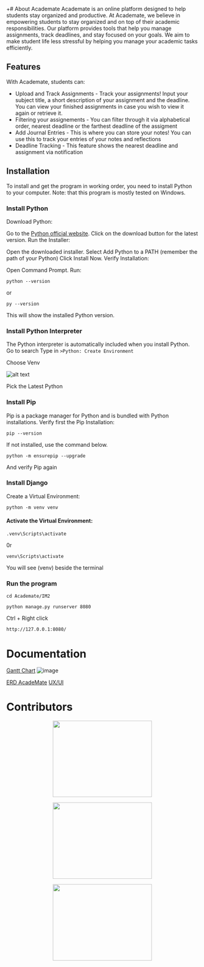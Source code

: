 +# About Academate
Academate is an online platform designed to help students stay organized and productive. At Academate, we believe in empowering students to stay organized and on top of their academic responsibilities. Our platform provides tools that help you manage assignments, track deadlines, and stay focused on your goals. We aim to make student life less stressful by helping you manage your academic tasks efficiently.

## Features
With Academate, students can:
   - Upload and Track Assignments - Track your assignments! Input your subject title, a short description of your assignment and the deadline. You can view your finished assignments in case you wish to view it again or retrieve it.
   - Filtering your assignements - You can filter through it via alphabetical order, nearest deadline or the farthest deadline of the assigment
   - Add Journal Entries - This is where you can store your notes! You can use this to track your entries of your notes and reflections
   - Deadline Tracking - This feature shows the nearest deadline and assignment via notification

## Installation
To install and get the program in working order, you need to install Python to your computer.
Note: that this program is mostly tested on Windows.

### Install Python
Download Python:

Go to the [Python official website](https://www.python.org/downloads/).
Click on the download button for the latest version.
Run the Installer:

Open the downloaded installer.
Select Add Python to a PATH (remember the path of your Python)
Click Install Now.
Verify Installation:

Open Command Prompt.
Run:
```
python --version
```
or
```
py --version
```
This will show the installed Python version.

### Install Python Interpreter 
The Python interpreter is automatically included when you install Python.
Go to search
Type in ```>Python: Create Environment```

Choose Venv

![alt text](https://file.garden/ZRY11nIP2EXOR4n3/GitHub/Screenshot%202024-12-08%20115431.png)

Pick the Latest Python

### Install Pip
Pip is a package manager for Python and is bundled with Python installations.
Verify first the Pip Installation:

```
pip --version
```
If not installed, use the command below.

```
python -m ensurepip --upgrade
```
And verify Pip again

### Install Django
Create a Virtual Environment:

```
python -m venv venv
```

#### Activate the Virtual Environment:

```
.venv\Scripts\activate
```
0r

```
venv\Scripts\activate
```
You will see (venv) beside the terminal
### Run the program

```
cd Academate/IM2
```

```
python manage.py runserver 8080
```

Ctrl + Right click
```
http://127.0.0.1:8080/
```

# Documentation
[Gantt Chart](https://docs.google.com/spreadsheets/d/1ca0ybWjHeHQHuCkDHali0feMHRCaOgq4j0gzN7t9cD8/edit?usp=sharing)
![image](https://github.com/user-attachments/assets/1a4664e0-f7b1-4bc0-8a3d-781454841ae1)


[ERD AcadeMate](https://lucid.app/lucidchart/1e2a0030-431b-4dad-902a-bf9d04b5078b/edit?beaconFlowId=D3E64F2F9FDCF064&invitationId=inv_7444dbf4-1a15-4216-b5e5-c79ac698f0ee&page=0_0#)
[UX/UI](https://www.figma.com/design/2axIfrvskVSAeCO6U2j7RO/Untitled?node-id=0-1&t=SK59hRDDq0a7CAFe-1)


# Contributors
<p align="center">
  <img width="260" height="200" src="https://scontent.fceb2-2.fna.fbcdn.net/v/t39.30808-1/462101278_508801152002813_5193789042383961383_n.jpg?stp=dst-jpg_s200x200_tt6&_nc_cat=102&ccb=1-7&_nc_sid=0ecb9b&_nc_eui2=AeEMMWbT_fCH4rWX5Q_gCcn4bfDM77yYbHZt8MzvvJhsdtps3NIkm5PrrzjJJ6X399eQTIuBFNEPw3ZIA_nJHQc-&_nc_ohc=qGQlkNnmPtQQ7kNvgGoyueG&_nc_zt=24&_nc_ht=scontent.fceb2-2.fna&_nc_gid=ALrV74R9dQl7aNO1x6stbm9&oh=00_AYDYDsf5Mw1lRM7St6ABmndVI3Bjuo5bm4jV7ieatyF3Yw&oe=675C4CD9">
</p>

<p align="center">
  <img width="260" height="200" src="https://scontent.fceb2-2.fna.fbcdn.net/v/t39.30808-6/415970330_2590786074411541_3314234198786471097_n.jpg?_nc_cat=110&ccb=1-7&_nc_sid=6ee11a&_nc_eui2=AeHhZyMkf_b7wKxsg2PDT_1Z5YxOcOsphNDljE5w6ymE0B8GnmD4l23v19rlPMQp6M4SddCqn8O7SnMy_HJ4V_0R&_nc_ohc=uGjyNoXy1AMQ7kNvgE2HfLj&_nc_zt=23&_nc_ht=scontent.fceb2-2.fna&_nc_gid=AVdu2qCVHzmBjTFtVrC32At&oh=00_AYAAXa0pjnmkDca1Ikhfnm85dqxItwAZIZo8ONoVbwr7kA&oe=675C5086">
</p>

<p align="center">
  <img width="260" height="200" src="https://file.garden/ZRY11nIP2EXOR4n3/IMG_20241209_123316.jpg">
</p>
